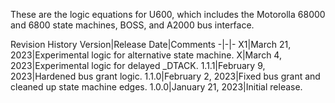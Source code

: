 These are the logic equations for U600, which includes the Motorolla 68000 and 6800 state machines, BOSS, and A2000 bus interface.

Revision History
Version|Release Date|Comments
-|-|-
X1|March 21, 2023|Experimental logic for alternative state machine.
X|March 4, 2023|Experimental logic for delayed _DTACK.
1.1.1|February 9, 2023|Hardened bus grant logic.
1.1.0|February 2, 2023|Fixed bus grant and cleaned up state machine edges.
1.0.0|January 21, 2023|Initial release.


